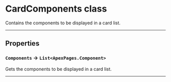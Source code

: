 # CardComponents class

Contains the components to be displayed in a card list.

---
## Properties

### `Components` → `List<ApexPages.Component>`

Gets the components to be displayed in a card list.

---
